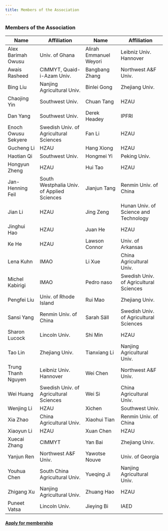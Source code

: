 ```yaml
---
title: Members of the Association
---
```


<h3 class="post_flex_center_center">
    Members of the Association
</h3>

| Name                | Affiliation                                | Name                   | Affiliation     |
|---------------------|--------------------------------------------|------------------------|-----------------| 
| Alex Barimah Owusu  | Univ. of Ghana                             | Alirah Emmanuel Weyori | Leibniz Univ. Hannover |
| Awais Rasheed       | CIMMYT, Quaid-i-Azam Univ.                 | Bangbang Zhang         | Northwest A&F Univ. |
| Bing Liu            | Nanjing Agricultural Univ.                 | Binlei Gong            |  Zhejiang Univ. |
| Chaojing Yin        | Southwest Univ.                            | Chuan Tang             |  HZAU |
| Dan Yang            | Southwest Univ.                            | Derek Headey           | IPFRI |
| Enoch Owusu Sekyere | Swedish Univ. of Agricultural Sciences     | Fan Li                 |  HZAU |
| Gucheng Li          | HZAU                                       | Hang Xiong             | HZAU |
| Haotian Qi          | Southwest Univ.                            | Hongmei Yi             | Peking Univ. |
| Hongyun Zheng       | HZAU                                       | Hui Tao                |  HZAU |
| Jan-Henning Feil    | South Westphalia Univ. of Applied Sciences | Jianjun Tang           |  Renmin Univ. of China |
| Jian Li             | HZAU                                       | Jing Zeng              |  Hunan Univ. of Science and Technology |
| Jinghui Hao         | HZAU                                       | Juan He                |   HZAU |
| Ke He               | HZAU                                       | Lawson Connor          |   Univ. of Arkansas |
| Lena Kuhn           | IMAO                                       | Li Xue                 |  China Agricultural Univ. |
| Michel Kabirigi     | IMAO                                       | Pedro naso             |  Swedish Univ. of Agricultural Sciences |
| Pengfei Liu         | Univ. of Rhode Island                      | Rui Mao                |  Zhejiang Univ. |
| Sansi Yang          | Renmin Univ. of China                      | Sarah Säll             |  Swedish Univ. of Agricultural Sciences | 
| Sharon Lucock       | Lincoln Univ.                              | Shi Min                |  HZAU |
| Tao Lin             | Zhejiang Univ.                             | Tianxiang Li           |  Nanjing Agricultural Univ. |
| Trung Thanh Nguyen  | Leibniz Univ. Hannover                     | Wei Chen               |  Northwest A&F Univ. |
| Wei Huang           | Swedish Univ. of Agricultural Sciences     | Wei Si                 |  China Agricultural Univ. |
| Wenjing Li          | HZAU                                       | Xichen                 |  Southwest Univ. |
| Xia Zhao            | China Agricultural Univ.                   | Xiaohui Tian           |   Renmin Univ. of China |
| Xiaoyun Li          | HZAU                                       | Xuan Chen              |  HZAU |
| Xuecai Zhang        | CIMMYT                                     | Yan Bai                |  Zhejiang Univ. |
| Yanjun Ren          | Northwest A&F Univ.                        | Yawotse Nouve          |  Univ. of Georgia |
| Youhua Chen         | South China Agricultural Univ.             | Yueqing Ji             |  Nanjing Agricultural Univ. |
| Zhigang Xu          | Nanjing Agricultural Univ.                 | Zhuang Hao             |  HZAU | 
| Puneet Vatsa        | Lincoln Univ.                              | Jieying Bi | IAED |

#### [Apply for membership](/registration) ####
